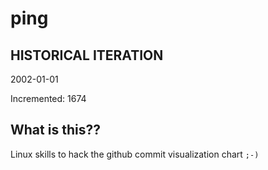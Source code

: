 # ping

## HISTORICAL ITERATION
2002-01-01

Incremented: 1674

## What is this?? 
Linux skills to hack the github commit visualization chart `;-)`
